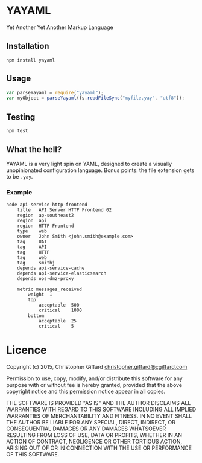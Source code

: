 # YAYAML

Yet Another Yet Another Markup Language

## Installation

`npm install yayaml`

## Usage

```js
var parseYayaml = require("yayaml");
var myObject = parseYayaml(fs.readFileSync("myfile.yay", "utf8"));
```

## Testing

`npm test`

## What the hell?

YAYAML is a very light spin on YAML, designed to create a visually unopinionated
configuration language. Bonus points: the file extension gets to be `.yay`.

### Example

    node api-service-http-frontend
        title   API Server HTTP Frontend 02
        region  ap-southeast2
        region  api
        region  HTTP Frontend
        type    web
        owner   John Smith <john.smith@example.com>
        tag     UAT
        tag     API
        tag     HTTP
        tag     web
        tag     smithj
        depends api-service-cache
        depends api-service-elasticsearch
        depends ops-dmz-proxy
        
        metric messages_received
            weight  1
            top
                acceptable  500
                critical    1000
            bottom
                acceptable  25
                critical    5

# Licence

Copyright (c) 2015, Christopher Giffard <christopher.giffard@cgiffard.com>

Permission to use, copy, modify, and/or distribute this software for any
purpose with or without fee is hereby granted, provided that the above
copyright notice and this permission notice appear in all copies.

THE SOFTWARE IS PROVIDED "AS IS" AND THE AUTHOR DISCLAIMS ALL WARRANTIES
WITH REGARD TO THIS SOFTWARE INCLUDING ALL IMPLIED WARRANTIES OF
MERCHANTABILITY AND FITNESS. IN NO EVENT SHALL THE AUTHOR BE LIABLE FOR
ANY SPECIAL, DIRECT, INDIRECT, OR CONSEQUENTIAL DAMAGES OR ANY DAMAGES
WHATSOEVER RESULTING FROM LOSS OF USE, DATA OR PROFITS, WHETHER IN AN
ACTION OF CONTRACT, NEGLIGENCE OR OTHER TORTIOUS ACTION, ARISING OUT OF
OR IN CONNECTION WITH THE USE OR PERFORMANCE OF THIS SOFTWARE.